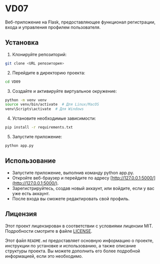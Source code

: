 # VD07
 
Веб-приложение на Flask, предоставляющее функционал регистрации, входа и управления профилем пользователя.

## Установка

1. Клонируйте репозиторий:

```bash
git clone <URL репозитория>
```

2. Перейдите в директорию проекта:

```bash
cd VD09
```

3. Создайте и активируйте виртуальное окружение:

```bash
python -m venv venv
source venv/bin/activate  # Для Linux/MacOS
venv\Scripts\activate  # Для Windows
```

4. Установите необходимые зависимости:

```bash
pip install -r requirements.txt
```

5. Запустите приложение:

```bash
python app.py
```

## Использование

- Запустите приложение, выполнив команду python app.py.
- Откройте веб-браузер и перейдите по адресу [http://127.0.0.1:5000/](http://127.0.0.1:5000/).
- Зарегистрируйтесь, создав новый аккаунт, или войдите, если у вас уже есть аккаунт.
- После входа вы сможете редактировать свой профиль.

## Лицензия

Этот проект лицензирован в соответствии с условиями лицензии MIT. Подробности смотрите в файле [LICENSE](LICENSE).

Этот файл `README.md` предоставляет основную информацию о проекте, инструкции по установке и использованию, а также описание структуры проекта. Вы можете дополнить его более подробной информацией, если это необходимо.